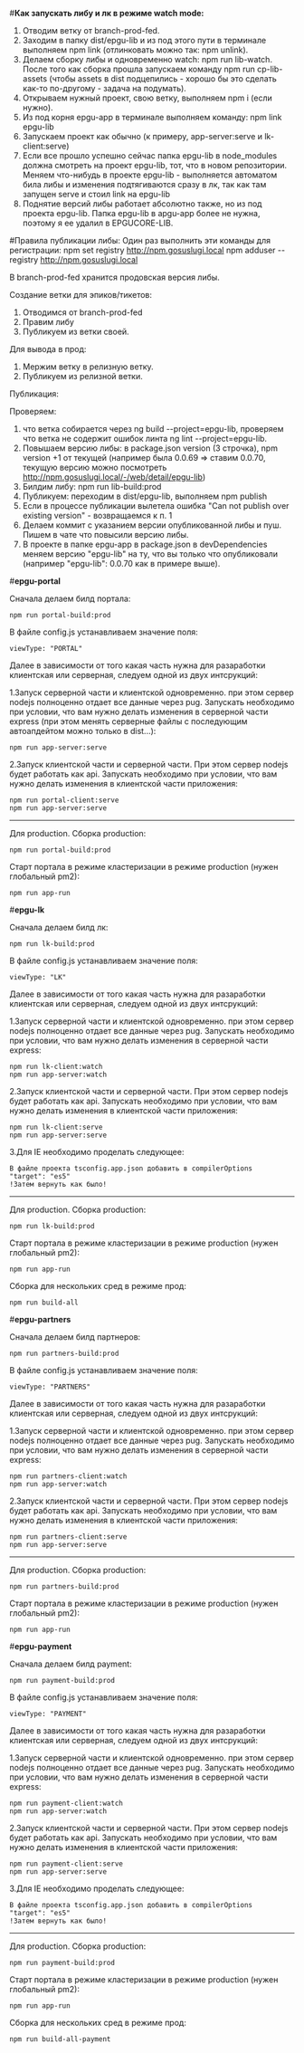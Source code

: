 #**Как запускать либу и лк в режиме watch mode:**

1. Отводим ветку от branch-prod-fed.
2. Заходим в папку dist/epgu-lib и из под этого пути в терминале выполняем npm link (отлинковать можно так: npm unlink).
3. Делаем сборку либы и одновременно watch: npm run lib-watch. 
   После того как сборка прошла запускаем команду npm run cp-lib-assets 
   (чтобы assets в dist подцепились - хорошо бы это сделать как-то по-другому - задача на подумать).
4. Открываем нужный проект, свою ветку, выполняем npm i (если нужно).
5. Из под корня epgu-app в терминале выполняем команду: npm link epgu-lib
6. Запускаем проект как обычно (к примеру, app-server:serve и lk-client:serve)
7. Если все прошло успешно сейчас папка epgu-lib в node_modules должна смотреть на проект epgu-lib, тот, что в новом репозитории. 
   Меняем что-нибудь в проекте epgu-lib - выполняется автоматом била либы и изменения подтягиваются сразу в лк, так как там запущен serve и стоил link на epgu-lib
8. Поднятие версий либы работает абсолютно также, но из под проекта epgu-lib. 
   Папка epgu-lib в apgu-app более не нужна, поэтому я ее удалил в EPGUCORE-LIB.
   
#Правила публикации либы:
   Один раз выполнить эти команды для регистрации:
   npm set registry http://npm.gosuslugi.local
   npm adduser --registry http://npm.gosuslugi.local
   
   В branch-prod-fed хранится продовская версия либы.
   
   Создание ветки для эпиков/тикетов:
   1. Отводимся от branch-prod-fed
   2. Правим либу
   3. Публикуем из ветки своей.
   
   Для вывода в прод:
   1. Мержим ветку в релизную ветку.
   2. Публикуем из релизной ветки.
   
   Публикация:
   
   Проверяем:
   1. что ветка собирается через ng build --project=epgu-lib, проверяем что ветка не содержит ошибок линта ng lint --project=epgu-lib.
   2. Повышаем версию либы: в package.json version (3 строчка), npm version +1 от текущей (например была 0.0.69 => ставим 0.0.70, текущую версию можно посмотреть http://npm.gosuslugi.local/-/web/detail/epgu-lib)
   3. Билдим либу: npm run lib-build:prod
   4. Публикуем: переходим в dist/epgu-lib, выполняем npm publish
   5. Если в процессе публикации вылетела ошибка "Can not publish over existing version" - возвращаемся к п. 1
   6. Делаем коммит с указанием версии опубликованной либы и пуш. Пишем в чате что повысили версию либы.
   7. В проекте в папке epgu-app в package.json в devDependencies меняем версию "epgu-lib" на ту, что вы только что опубликовали (например "epgu-lib": 0.0.70 как в примере выше).
   

#**epgu-portal**

Сначала делаем билд портала:
```
npm run portal-build:prod
```
В файле config.js устанавливаем значение поля:
```
viewType: "PORTAL" 
```
Далее в зависимости от того какая часть нужна для разаработки клиентская или серверная, следуем одной из двух интсрукций:

1.Запуск серверной части и клиентской одновременно. при этом сервер nodejs полноценно отдает все данные через pug. Запускать необходимо при условии, что вам нужно делать изменения в серверной части express (при этом менять серверные файлы с последующим автоапдейтом можно только в dist...):
```
npm run app-server:serve
```
2.Запуск клиентской части и серверной части. При этом сервер nodejs будет работать как api. Запускать необходимо при условии, что вам нужно делать изменения в  клиентской части приложения:
```
npm run portal-client:serve
npm run app-server:serve
```
--------------------
Для production. 
Сборка production:
```
npm run portal-build:prod
```
Старт портала в режиме кластеризации в режиме production (нужен глобальный pm2):
```
npm run app-run
```
#**epgu-lk**

Сначала делаем билд лк:
```
npm run lk-build:prod
```
В файле config.js устанавливаем значение поля:
```
viewType: "LK" 
```
Далее в зависимости от того какая часть нужна для разаработки клиентская или серверная, следуем одной из двух интсрукций:

1.Запуск серверной части и клиентской одновременно. при этом сервер nodejs полноценно отдает все данные через pug. Запускать необходимо при условии, что вам нужно делать изменения в серверной части express:
```
npm run lk-client:watch
npm run app-server:watch
```
2.Запуск клиентской части и серверной части. При этом сервер nodejs будет работать как api. Запускать необходимо при условии, что вам нужно делать изменения в  клиентской части приложения:
```
npm run lk-client:serve
npm run app-server:serve
```
3.Для IE необходимо проделать следующее:
```
В файле проекта tsconfig.app.json добавить в compilerOptions 
"target": "es5"
!Затем вернуть как было!
```
--------------------
Для production. 
Сборка production:
```
npm run lk-build:prod
```
Старт портала в режиме кластеризации в режиме production (нужен глобальный pm2):
```
npm run app-run
```
Сборка для нескольких сред в режиме прод:
```
npm run build-all
```

#**epgu-partners**

Сначала делаем билд партнеров:
```
npm run partners-build:prod
```
В файле config.js устанавливаем значение поля:
```
viewType: "PARTNERS" 
```
Далее в зависимости от того какая часть нужна для разаработки клиентская или серверная, следуем одной из двух интсрукций:

1.Запуск серверной части и клиентской одновременно. при этом сервер nodejs полноценно отдает все данные через pug. Запускать необходимо при условии, что вам нужно делать изменения в серверной части express:
```
npm run partners-client:watch
npm run app-server:watch
```
2.Запуск клиентской части и серверной части. При этом сервер nodejs будет работать как api. Запускать необходимо при условии, что вам нужно делать изменения в  клиентской части приложения:
```
npm run partners-client:serve
npm run app-server:serve
```
--------------------
Для production. 
Сборка production:
```
npm run partners-build:prod
```
Старт портала в режиме кластеризации в режиме production (нужен глобальный pm2):
```
npm run app-run
```

#**epgu-payment**

Сначала делаем билд payment:
```
npm run payment-build:prod
```
В файле config.js устанавливаем значение поля:
```
viewType: "PAYMENT" 
```
Далее в зависимости от того какая часть нужна для разаработки клиентская или серверная, следуем одной из двух интсрукций:

1.Запуск серверной части и клиентской одновременно. при этом сервер nodejs полноценно отдает все данные через pug. Запускать необходимо при условии, что вам нужно делать изменения в серверной части express:
```
npm run payment-client:watch
npm run app-server:watch
```
2.Запуск клиентской части и серверной части. При этом сервер nodejs будет работать как api. Запускать необходимо при условии, что вам нужно делать изменения в  клиентской части приложения:
```
npm run payment-client:serve
npm run app-server:serve
```
3.Для IE необходимо проделать следующее:
```
В файле проекта tsconfig.app.json добавить в compilerOptions 
"target": "es5"
!Затем вернуть как было!
```

--------------------
Для production. 
Сборка production:
```
npm run payment-build:prod
```
Старт портала в режиме кластеризации в режиме production (нужен глобальный pm2):
```
npm run app-run
```

Сборка для нескольких сред в режиме прод:
```
npm run build-all-payment
```
